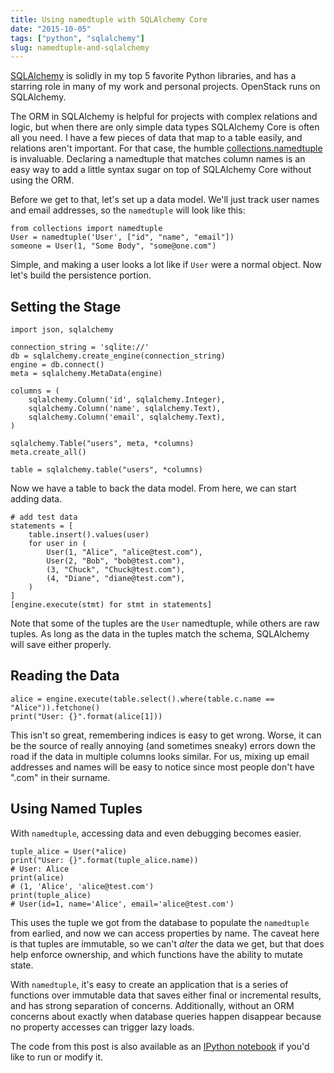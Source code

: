 ```yaml
---
title: Using namedtuple with SQLAlchemy Core
date: "2015-10-05"
tags: ["python", "sqlalchemy"]
slug: namedtuple-and-sqlalchemy
---
```


[SQLAlchemy][sqla] is solidly in my top 5 favorite Python libraries, and has a
starring role in many of my work and personal projects. OpenStack runs on
SQLAlchemy.

The ORM in SQLAlchemy is helpful for projects with complex relations and logic,
but when there are only simple data types SQLAlchemy Core is often all you
need. I have a few pieces of data that map to a table easily,
and relations aren't important. For that case, the humble
[collections.namedtuple][namedtuple] is invaluable. Declaring a namedtuple that
matches column names is an easy way to add a little syntax sugar on top of
SQLAlchemy Core without using the ORM.

Before we get to that, let's set up a data model. We'll just track user names
and email addresses, so the `namedtuple` will look like this:

```
from collections import namedtuple
User = namedtuple('User', ["id", "name", "email"])
someone = User(1, "Some Body", "some@one.com")
```

Simple, and making a user looks a lot like if `User` were a normal object. Now
let's build the persistence portion.

## Setting the Stage

```
import json, sqlalchemy

connection_string = 'sqlite://'
db = sqlalchemy.create_engine(connection_string)
engine = db.connect()
meta = sqlalchemy.MetaData(engine)

columns = (
    sqlalchemy.Column('id', sqlalchemy.Integer),
    sqlalchemy.Column('name', sqlalchemy.Text),
    sqlalchemy.Column('email', sqlalchemy.Text),
)

sqlalchemy.Table("users", meta, *columns)
meta.create_all()

table = sqlalchemy.table("users", *columns)
```

Now we have a table to back the data model. From here, we can start adding
data.

```
# add test data
statements = [
    table.insert().values(user)
    for user in (
        User(1, "Alice", "alice@test.com"),
        User(2, "Bob", "bob@test.com"),
        (3, "Chuck", "Chuck@test.com"),
        (4, "Diane", "diane@test.com"),
    )
]
[engine.execute(stmt) for stmt in statements]
```

Note that some of the tuples are the `User` namedtuple, while others are raw
tuples. As long as the data in the tuples match the schema, SQLAlchemy will
save either properly.

## Reading the Data

```
alice = engine.execute(table.select().where(table.c.name == "Alice")).fetchone()
print("User: {}".format(alice[1]))
```

This isn't so great, remembering indices is easy to get wrong. Worse, it can be
the source of really annoying (and sometimes sneaky) errors down the road if
the data in multiple columns looks similar. For us, mixing up email addresses
and names will be easy to notice since most people don't have ".com" in their
surname.

## Using Named Tuples

With `namedtuple`, accessing data and even debugging becomes easier.

```
tuple_alice = User(*alice)
print("User: {}".format(tuple_alice.name))
# User: Alice
print(alice)
# (1, 'Alice', 'alice@test.com')
print(tuple_alice)
# User(id=1, name='Alice', email='alice@test.com')
```

This uses the tuple we got from the database to populate the `namedtuple` from
earlied, and now we can access properties by name. The caveat here is that
tuples are immutable, so we can't *alter* the data we get, but that does help
enforce ownership, and which functions have the ability to mutate state.

With `namedtuple`, it's easy to create an application that is a series of
functions over immutable data that saves either final or incremental results,
and has strong separation of concerns. Additionally, without an ORM concerns
about exactly when database queries happen disappear because no property
accesses can trigger lazy loads.

The code from this post is also available as an [IPython notebook][nb] if you'd
like to run or modify it.

[namedtuple]: https://docs.python.org/3/library/collections.html#collections.namedtuple
[sqla]: http://www.sqlalchemy.org/
[nb]: https://gist.github.com/ryansb/9440a214184c5126ac21
